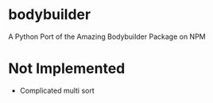 # bodybuilder
A Python Port of the Amazing Bodybuilder Package on NPM

# Not Implemented
- Complicated multi sort
